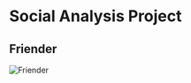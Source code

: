 # Social Analysis Project
## Friender
![Friender](https://github.com/NeoTianSJ/Social-AnalysisProject/blob/master/ISSS606%20-%20Group%202%20-%20Proposal%20Presentation.pptx"Frinder")
